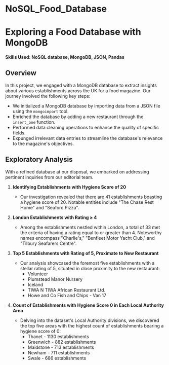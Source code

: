 # NoSQL_Food_Database

# Exploring a Food Database with MongoDB
#### Skills Used: NoSQL database, MongoDB, JSON, Pandas

## Overview
In this project, we engaged with a MongoDB database to extract insights about various establishments across the UK for a food magazine. Our journey involved the following key steps:
- We initialized a MongoDB database by importing data from a JSON file using the `mongoimport` tool.
- Enriched the database by adding a new restaurant through the `insert_one` function.
- Performed data cleaning operations to enhance the quality of specific fields.
- Expunged irrelevant data entries to streamline the database's relevance to the magazine's objectives.

## Exploratory Analysis
With a refined database at our disposal, we embarked on addressing pertinent inquiries from our editorial team.

1. **Identifying Establishments with Hygiene Score of 20**
    - Our investigation revealed that there are 41 establishments boasting a hygiene score of 20. Notable entities include "The Chase Rest Home" and "Seaford Pizza".

2. **London Establishments with Rating ≥ 4**
    - Among the establishments nestled within London, a total of 33 met the criteria of having a rating equal to or greater than 4. Noteworthy names encompass "Charlie's," "Benfleet Motor Yacht Club," and "Tilbury Seafarers Centre".

3. **Top 5 Establishments with Rating of 5, Proximate to New Restaurant**
    - Our analysis showcased the foremost five establishments with a stellar rating of 5, situated in close proximity to the new restaurant:
        - Volunteer
        - Plumstead Manor Nursery
        - Iceland
        - TIWA N TIWA African Restaurant Ltd.
        - Howe and Co Fish and Chips - Van 17

4. **Count of Establishments with Hygiene Score 0 in Each Local Authority Area**
    - Delving into the dataset's Local Authority divisions, we discovered the top five areas with the highest count of establishments bearing a hygiene score of 0:
        - Thanet - 1130 establishments
        - Greenwich - 882 establishments
        - Maidstone - 713 establishments
        - Newham - 711 establishments
        - Swale - 686 establishments
